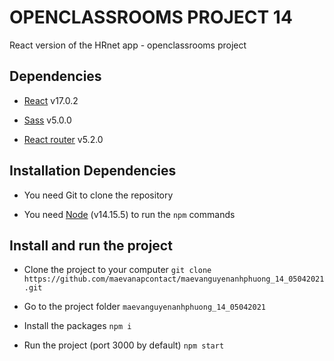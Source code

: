 # OPENCLASSROOMS PROJECT 14

React version of the HRnet app - openclassrooms project

## Dependencies

- [React](https://reactjs.org/) v17.0.2

- [Sass](https://www.npmjs.com/package/node-sass) v5.0.0

- [React router](https://reactrouter.com/) v5.2.0

## Installation Dependencies

- You need Git to clone the repository

- You need [Node](https://nodejs.org/en/) (v14.15.5) to run the `npm` commands

## Install and run the project

- Clone the project to your computer
  `git clone https://github.com/maevanapcontact/maevanguyenanhphuong_14_05042021.git`

- Go to the project folder
  `maevanguyenanhphuong_14_05042021`

- Install the packages
  `npm i`

- Run the project (port 3000 by default)
  `npm start`
